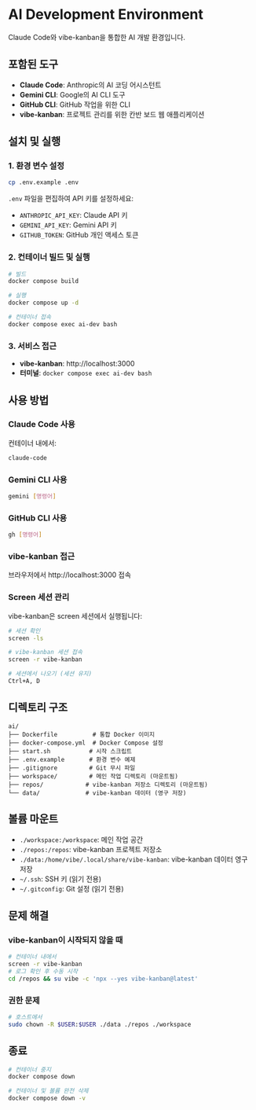 # AI Development Environment

Claude Code와 vibe-kanban을 통합한 AI 개발 환경입니다.

## 포함된 도구

- **Claude Code**: Anthropic의 AI 코딩 어시스턴트
- **Gemini CLI**: Google의 AI CLI 도구
- **GitHub CLI**: GitHub 작업을 위한 CLI
- **vibe-kanban**: 프로젝트 관리를 위한 칸반 보드 웹 애플리케이션

## 설치 및 실행

### 1. 환경 변수 설정

```bash
cp .env.example .env
```

`.env` 파일을 편집하여 API 키를 설정하세요:
- `ANTHROPIC_API_KEY`: Claude API 키
- `GEMINI_API_KEY`: Gemini API 키
- `GITHUB_TOKEN`: GitHub 개인 액세스 토큰

### 2. 컨테이너 빌드 및 실행

```bash
# 빌드
docker compose build

# 실행
docker compose up -d

# 컨테이너 접속
docker compose exec ai-dev bash
```

### 3. 서비스 접근

- **vibe-kanban**: http://localhost:3000
- **터미널**: `docker compose exec ai-dev bash`

## 사용 방법

### Claude Code 사용

컨테이너 내에서:
```bash
claude-code
```

### Gemini CLI 사용

```bash
gemini [명령어]
```

### GitHub CLI 사용

```bash
gh [명령어]
```

### vibe-kanban 접근

브라우저에서 http://localhost:3000 접속

### Screen 세션 관리

vibe-kanban은 screen 세션에서 실행됩니다:
```bash
# 세션 확인
screen -ls

# vibe-kanban 세션 접속
screen -r vibe-kanban

# 세션에서 나오기 (세션 유지)
Ctrl+A, D
```

## 디렉토리 구조

```
ai/
├── Dockerfile          # 통합 Docker 이미지
├── docker-compose.yml  # Docker Compose 설정
├── start.sh           # 시작 스크립트
├── .env.example       # 환경 변수 예제
├── .gitignore         # Git 무시 파일
├── workspace/         # 메인 작업 디렉토리 (마운트됨)
├── repos/            # vibe-kanban 저장소 디렉토리 (마운트됨)
└── data/             # vibe-kanban 데이터 (영구 저장)
```

## 볼륨 마운트

- `./workspace:/workspace`: 메인 작업 공간
- `./repos:/repos`: vibe-kanban 프로젝트 저장소
- `./data:/home/vibe/.local/share/vibe-kanban`: vibe-kanban 데이터 영구 저장
- `~/.ssh`: SSH 키 (읽기 전용)
- `~/.gitconfig`: Git 설정 (읽기 전용)

## 문제 해결

### vibe-kanban이 시작되지 않을 때

```bash
# 컨테이너 내에서
screen -r vibe-kanban
# 로그 확인 후 수동 시작
cd /repos && su vibe -c 'npx --yes vibe-kanban@latest'
```

### 권한 문제

```bash
# 호스트에서
sudo chown -R $USER:$USER ./data ./repos ./workspace
```

## 종료

```bash
# 컨테이너 중지
docker compose down

# 컨테이너 및 볼륨 완전 삭제
docker compose down -v
```